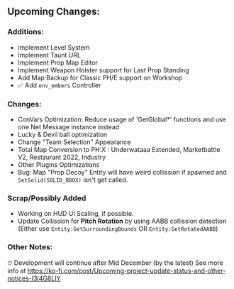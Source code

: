 ## Upcoming Changes:

### Additions:
- Implement Level System
- Implement Taunt URL
- Implement Prop Map Editor
- Implement Weapon Holster support for Last Prop Standing
- Add Map Backup for Classic PH/E support on Workshop
- ✅ Add `env_embers` Controller

### Changes:
- ConVars Optimization: Reduce usage of 'GetGlobal*' functions and use one Net Message instance instead
- Lucky & Devil ball optimization
- Change "Team Selection" Appearance
- Total Map Conversion to PH:X : Underwataaa Extended, Marketbattle V2, Restaurant 2022, Industry
- Other Plugins Optimizations
- Bug: Map "Prop Decoy" Entity will have weird collission if spawned and `SetSolid(SOLID_BBOX)` isn't get called.

### Scrap/Possibly Added
- Working on HUD UI Scaling, if possible.
- Update Collission for **Pitch Rotation** by using AABB collission detection (Either use `Entity:GetSurroundingBounds` OR `Entity:GetRotatedAABB`)

### Other Notes:
⏱ Development will continue after Mid December (by the latest)
See more info at https://ko-fi.com/post/Upcoming-project-update-status-and-other-notices-I3I4G8LIY
